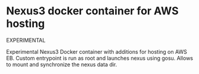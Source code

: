 # Nexus3 docker container for AWS hosting


EXPERIMENTAL


Experimental Nexus3 Docker container with additions for hosting on AWS EB. Custom entrypoint is run as root and launches nexus using gosu. Allows to mount and synchronize the nexus data dir.
